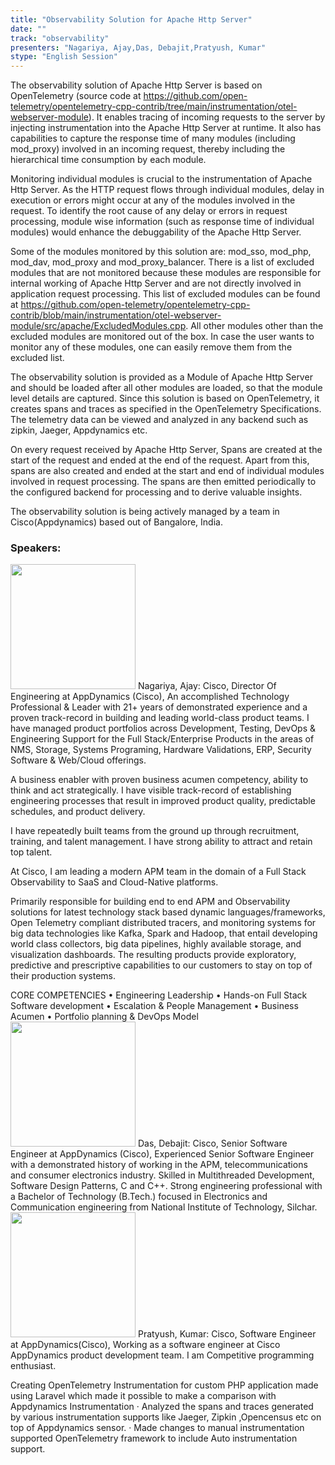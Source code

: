 ```yaml
---
title: "Observability Solution for Apache Http Server"
date: "" 
track: "observability"
presenters: "Nagariya, Ajay,Das, Debajit,Pratyush, Kumar"
stype: "English Session"
---
```

The observability solution of Apache Http Server is based on OpenTelemetry (source code at https://github.com/open-telemetry/opentelemetry-cpp-contrib/tree/main/instrumentation/otel-webserver-module). It enables tracing of incoming requests to the server by injecting instrumentation into the Apache Http Server at runtime. It also has capabilities to capture the response time of many modules (including mod_proxy) involved in an incoming request, thereby including the hierarchical time consumption by each module.

Monitoring individual modules is crucial to the instrumentation of Apache Http Server. As the HTTP request flows through individual modules, delay in execution or errors might occur at any of the modules involved in the request. To identify the root cause of any delay or errors in request processing, module wise information (such as response time of individual modules) would enhance the debuggability of the Apache Http Server.

Some of the modules monitored by this solution are: mod_sso, mod_php, mod_dav, mod_proxy and mod_proxy_balancer. There is a list of excluded modules that are not monitored because these modules are responsible for internal working of Apache Http Server and are not directly involved in application request processing. This list of excluded modules can be found at https://github.com/open-telemetry/opentelemetry-cpp-contrib/blob/main/instrumentation/otel-webserver-module/src/apache/ExcludedModules.cpp. All other modules other than the excluded modules are monitored out of the box. In case the user wants to monitor any of these modules, one can easily remove them from the excluded list.

The observability solution is provided as a Module of Apache Http Server and should be loaded after all other modules are loaded, so that the module level details are captured. Since this solution is based on OpenTelemetry, it creates spans and traces as specified in the OpenTelemetry Specifications. The telemetry data can be viewed and analyzed in any backend such as zipkin, Jaeger, Appdynamics etc.

On every request received by Apache Http Server, Spans are created at the start of the request and ended at the end of the request. Apart from this, spans are also created and ended at the start and end of individual modules involved in request processing. The spans are then emitted periodically to the configured backend for processing and to derive valuable insights.

The observability solution is being actively managed by a team in Cisco(Appdynamics) based out of Bangalore, India.
 ### Speakers: 
 <img src="images/speaker/1150.png" width="200" />
 Nagariya, Ajay: Cisco, Director Of Engineering at AppDynamics (Cisco), An accomplished Technology Professional & Leader with 21+ years of demonstrated experience and a proven track-record in building and leading world-class product teams. I have managed product portfolios across Development, Testing, DevOps & Engineering Support for the Full Stack/Enterprise Products in the areas of NMS, Storage, Systems Programing, Hardware Validations, ERP, Security Software & Web/Cloud offerings. 

A business enabler with proven business acumen competency, ability to think and act strategically. I have visible track-record of establishing engineering processes that result in improved product quality, predictable schedules, and product delivery. 

I have repeatedly built teams from the ground up through recruitment, training, and talent management. I have strong ability to attract and retain top talent.

At Cisco, I am leading a modern APM team in the domain of a Full Stack Observability to SaaS and Cloud-Native platforms.

Primarily responsible for building end to end APM and Observability solutions for latest technology stack based dynamic languages/frameworks, Open Telemetry compliant distributed tracers, and monitoring systems for big data technologies like Kafka, Spark and Hadoop, that entail developing world class collectors, big data pipelines, highly available storage, and visualization dashboards. The resulting products provide exploratory, predictive and prescriptive capabilities to our customers to stay on top of their production systems.

CORE COMPETENCIES
• Engineering Leadership 
• Hands-on Full Stack Software development 
• Escalation & People Management 
• Business Acumen
• Portfolio planning & DevOps Model
 <img src="images/speaker/1150_2.png" width="200" />
 Das, Debajit: Cisco, Senior Software Engineer at AppDynamics (Cisco), Experienced Senior Software Engineer with a demonstrated history of working in the APM, telecommunications and consumer electronics industry. Skilled in Multithreaded Development, Software Design Patterns, C and C++. Strong engineering professional with a Bachelor of Technology (B.Tech.) focused in Electronics and Communication engineering from National Institute of Technology, Silchar.
 <img src="images/speaker/1150_3.png" width="200" />
 Pratyush, Kumar: Cisco, Software Engineer at AppDynamics(Cisco), Working as a software engineer at Cisco AppDynamics product development team. I am Competitive programming enthusiast.

Creating OpenTelemetry Instrumentation for custom PHP application made using Laravel which made it possible to make a comparison with Appdynamics Instrumentation
· Analyzed the spans and traces generated by various instrumentation supports like Jaeger, Zipkin ,Opencensus etc on top of Appdynamics sensor.
· Made changes to manual instrumentation supported OpenTelemetry framework to include Auto instrumentation support.
 
